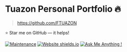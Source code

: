 # Tuazon Personal Portfolio 🔥
> https://github.com/FTUAZON

:star: Star me on GitHub — it helps!

[![Maintenance](https://img.shields.io/badge/maintained-yes-green.svg)](https://github.com/FTUAZON/Tuazon)
[![Website shields.io](https://img.shields.io/badge/website-up-yellow)](https://tuazon-portfolio.vercel.app/)
[![Ask Me Anything !](https://img.shields.io/badge/ask%20me-linkedin-1abc9c.svg)](https://www.linkedin.com/in/fritz-tuazon-585157235/)
